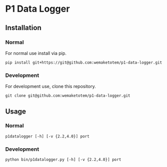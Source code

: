 # P1 Data Logger

## Installation

### Normal

For normal use install via pip.

```
pip install git+https://git@github.com:wemaketotem/p1-data-logger.git
```

### Development

For development use, clone this repository.

```
git clone git@github.com:wemaketotem/p1-data-logger.git
```

## Usage

### Normal

```
p1datalogger [-h] [-v {2.2,4.0}] port
```

### Development

```
python bin/p1datalogger.py [-h] [-v {2.2,4.0}] port
```
